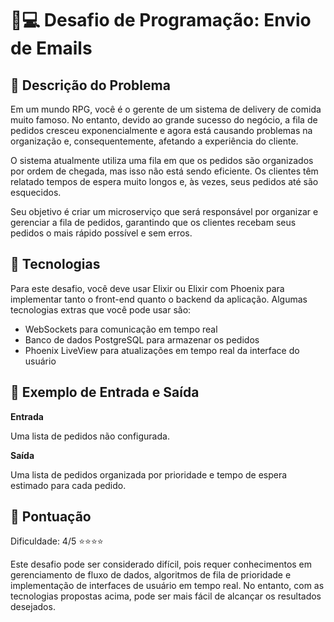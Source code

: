 # 📩💻 Desafio de Programação: Envio de Emails

## 📜 Descrição do Problema

Em um mundo RPG, você é o gerente de um sistema de delivery de comida muito famoso. No entanto, devido ao grande sucesso do negócio, a fila de pedidos cresceu exponencialmente e agora está causando problemas na organização e, consequentemente, afetando a experiência do cliente.

O sistema atualmente utiliza uma fila em que os pedidos são organizados por ordem de chegada, mas isso não está sendo eficiente. Os clientes têm relatado tempos de espera muito longos e, às vezes, seus pedidos até são esquecidos.

Seu objetivo é criar um microserviço que será responsável por organizar e gerenciar a fila de pedidos, garantindo que os clientes recebam seus pedidos o mais rápido possível e sem erros.

## 🚀 Tecnologias

Para este desafio, você deve usar Elixir ou Elixir com Phoenix para implementar tanto o front-end quanto o backend da aplicação. Algumas tecnologias extras que você pode usar são:

- WebSockets para comunicação em tempo real
- Banco de dados PostgreSQL para armazenar os pedidos
- Phoenix LiveView para atualizações em tempo real da interface do usuário

## 📌 Exemplo de Entrada e Saída

**Entrada**

Uma lista de pedidos não configurada.

**Saída**

Uma lista de pedidos organizada por prioridade e tempo de espera estimado para cada pedido.

## 🔢 Pontuação

Dificuldade: 4/5 ⭐️⭐️⭐️⭐️

Este desafio pode ser considerado difícil, pois requer conhecimentos em gerenciamento de fluxo de dados, algoritmos de fila de prioridade e implementação de interfaces de usuário em tempo real. No entanto, com as tecnologias propostas acima, pode ser mais fácil de alcançar os resultados desejados.
